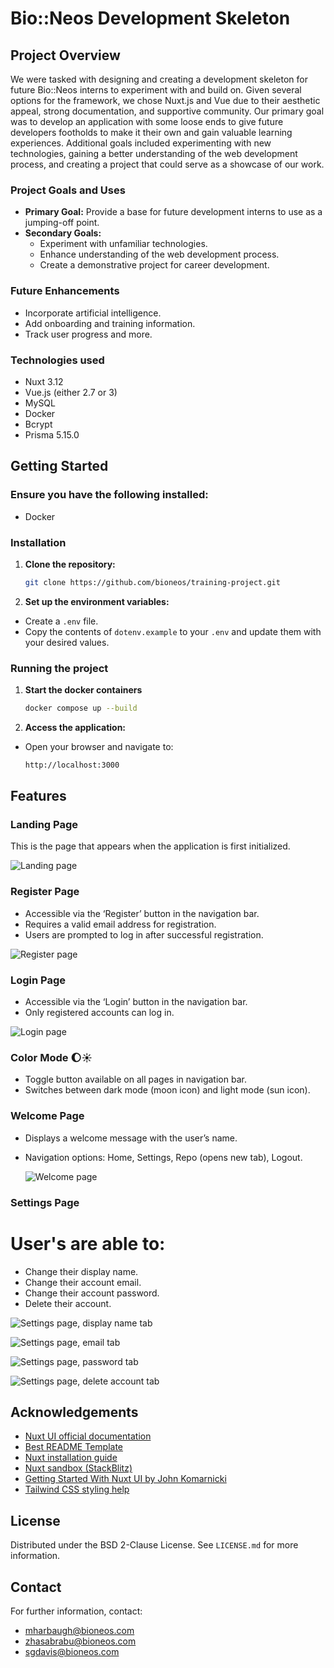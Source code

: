 # Bio::Neos Development Skeleton

## Project Overview
We were tasked with designing and creating a development skeleton for future Bio::Neos interns to experiment with and build on. Given several options for the framework, we chose Nuxt.js and Vue due to their aesthetic appeal, strong documentation, and supportive community. Our primary goal was to develop an application with some loose ends to give future developers footholds to make it their own and gain valuable learning experiences. Additional goals included experimenting with new technologies, gaining a better understanding of the web development process, and creating a project that could serve as a showcase of our work.

### Project Goals and Uses
- **Primary Goal:** Provide a base for future development interns to use as a jumping-off point.
- **Secondary Goals:**
  - Experiment with unfamiliar technologies.
  - Enhance understanding of the web development process.
  - Create a demonstrative project for career development.

### Future Enhancements
- Incorporate artificial intelligence.
- Add onboarding and training information.
- Track user progress and more.

### Technologies used
- Nuxt 3.12
- Vue.js (either 2.7 or 3)
- MySQL
- Docker
- Bcrypt
- Prisma 5.15.0

## Getting Started

### Ensure you have the following installed: 
- Docker


### Installation

1. **Clone the repository:**

   ```sh
   git clone https://github.com/bioneos/training-project.git
   ```
2. **Set up the environment variables:**
- Create a `.env` file.
- Copy the contents of `dotenv.example` to your `.env` and update them with your desired values.

### Running the project

1. **Start the docker containers**

    ```sh 
    docker compose up --build 
    ```

2. **Access the application:**
- Open your browser and navigate to:
    ```sh
    http://localhost:3000
    ```

## Features

### Landing Page
This is the page that appears when the application is first initialized.

![Landing page](readme-images/landing.png)

### Register Page
- Accessible via the ‘Register’ button in the navigation bar.
- Requires a valid email address for registration.
- Users are prompted to log in after successful registration.

![Register page](readme-images/register.png)

### Login Page
- Accessible via the ‘Login’ button in the navigation bar.
- Only registered accounts can log in.

![Login page](readme-images/login.png)

### Color Mode :moon::sunny:
- Toggle button available on all pages in navigation bar.
- Switches between dark mode (moon icon) and light mode (sun icon).

### Welcome Page
- Displays a welcome message with the user’s name.
- Navigation options: Home, Settings, Repo (opens new tab), Logout.

  ![Welcome page](readme-images/welcome.png)

### Settings Page
# User's are able to:
- Change their display name.
- Change their account email.
- Change their account password.
- Delete their account.

![Settings page, display name tab](readme-images/settings.png)

![Settings page, email tab](readme-images/settings1.png)

![Settings page, password tab](readme-images/settings2.png)

![Settings page, delete account tab](readme-images/settings3.png)


## Acknowledgements
- [Nuxt UI official documentation](https://ui.nuxt.com/getting-started)
- [Best README Template](https://github.com/othneildrew/Best-README-Template)
- [Nuxt installation guide](https://nuxt.com/docs/getting-started/installation#play-online)
- [Nuxt sandbox (StackBlitz)](https://stackblitz.com/github/nuxt/starter/tree/v3?file=README.md)
- [Getting Started With Nuxt UI by John Komarnicki](https://www.youtube.com/watch?v=SE_ysS_ZXbk&t=1272s)
- [Tailwind CSS styling help](https://tailwindcss.com/docs/flex-basis)

## License
Distributed under the BSD 2-Clause License. See `LICENSE.md` for more information.

## Contact
For further information, contact:
- [mharbaugh@bioneos.com](mailto:mharbaugh@bioneos.com)
- [zhasabrabu@bioneos.com](mailto:zhasabrabu@bioneos.com)
- [sgdavis@bioneos.com](mailto:sgdavis@bioneos.com)
